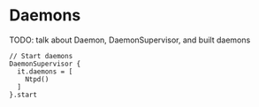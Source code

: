 # **Daemons**

TODO: talk about Daemon, DaemonSupervisor, and built daemons

    // Start daemons
    DaemonSupervisor {
      it.daemons = [
        Ntpd()
      ]
    }.start
